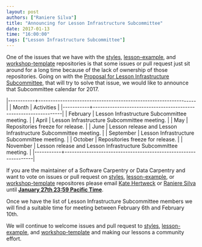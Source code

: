 ```yaml
---
layout: post  
authors: ["Raniere Silva"]
title: "Announcing for Lesson Infrastructure Subcommittee"
date: 2017-01-13
time: "16:00:00"
tags: ["Lesson Infrastructure Subcommittee"]
---
```


One of the issues that we have with the
[styles](https://github.com/swcarpentry/styles),
[lesson-example](https://github.com/swcarpentry/lesson-example), and
[workshop-template](https://github.com/swcarpentry/workshop-template)
repositories is that some issues or pull request just sit around
for a long time because of the lack of ownership of those repositories.
Going on with the [Proposal for Lesson Infrastructure Subcommittee](https://github.com/swcarpentry/board/issues/155),
that will try to solve that issue,
we would like to announce that Subcommittee calendar for 2017.

|-----------+-----------------------------------------------------------------|
| Month     | Activities                                                      |
|-----------+-----------------------------------------------------------------|
| February  | Lesson Infrastructure Subcommittee meeting.                     |
| April     | Lesson Infrastructure Subcommittee meeting.                     |
| May       | Repositories freeze for release.                                |
| June      | Lesson release and Lesson Infrastructure Subcommittee meeting.  |
| September | Lesson Infrastructure Subcommittee meeting.                     |
| October   | Repositories freeze for release.                                |
| November  | Lesson release and Lesson Infrastructure Subcommittee meeting.  |
|-----------+-----------------------------------------------------------------|

If you are the maintainer of a Software Carpentry or Data Carpentry
and want to vote on issues or pull request on
[styles](https://github.com/swcarpentry/styles),
[lesson-example](https://github.com/swcarpentry/lesson-example), or
[workshop-template](https://github.com/swcarpentry/workshop-template)
repositores please email [Kate Hertweck](mailto:k8hertweck@gmail.com)
or [Raniere Silva](mailto:raniere@rgaiacs.com)
until **[January 27th 23:59 Pacific Time](https://www.timeanddate.com/worldclock/fixedtime.html?msg=Software+Carpentry+Lesson+Infrastructure+Subcommittee+Call+Deadline&iso=20170127T235959&p1=224)**.

Once we have the list of Lesson Infrastructure Subcommittee members
we will find a suitable time for meeting
between February 6th and February 10th.

We will continue to welcome issues and pull request to
[styles](https://github.com/swcarpentry/styles),
[lesson-example](https://github.com/swcarpentry/lesson-example), and
[workshop-template](https://github.com/swcarpentry/workshop-template)
and making our lessons a community effort.
